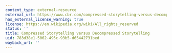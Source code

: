 ```yaml
---
content_type: external-resource
external_url: https://www.cbr.com/compressed-storytelling-versus-decompressed-storytelling-pros-and-cons/
has_external_license_warning: true
license: https://en.wikipedia.org/wiki/All_rights_reserved
status: ''
title: Compressed Storytelling versus Decompressed Storytelling
uid: 783d38e1-5062-495c-93b5-d65442731bed
wayback_url: ''
---
```

